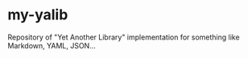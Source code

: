 # my-yalib
Repository of "Yet Another Library" implementation for something like Markdown, YAML, JSON...
